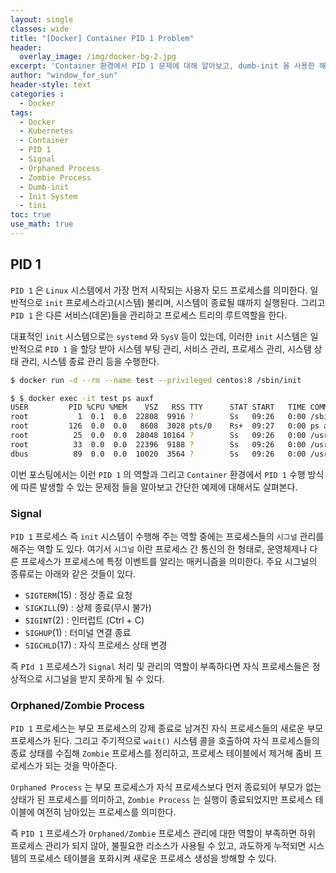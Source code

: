 ```yaml
--- 
layout: single
classes: wide
title: "[Docker] Container PID 1 Problem"
header:
  overlay_image: /img/docker-bg-2.jpg
excerpt: 'Container 환경에서 PID 1 문제에 대해 알아보고, dumb-init 을 사용한 해결 방법에 대해 알아보자'
author: "window_for_sun"
header-style: text
categories :
  - Docker
tags:
  - Docker
  - Kubernetes
  - Container
  - PID 1
  - Signal
  - Orphaned Process
  - Zombie Process
  - Dumb-init
  - Init System
  - tini
toc: true
use_math: true
---  
```


## PID 1
`PID 1` 은 `Linux` 시스템에서 가장 먼저 시작되는 사용자 모드 프로세스를 의미한다. 
일반적으로 `init` 프로세스라고(시스템) 불리며, 시스템이 종료될 떄까지 실행된다. 
그리고 `PID 1` 은 다른 서비스(데몬)들을 관리하고 프로세스 트리의 루트역할을 한다.  

대표적인 `init` 시스템으로는 `systemd` 와 `SysV` 등이 있는데, 
이러한 `init` 시스템은 일반적으로 `PID 1` 을 할당 받아 시스템 부팅 관리, 서비스 관리, 프로세스 관리, 시스템 상태 관리, 시스템 종료 관리 등을 수행한다. 

```bash
$ docker run -d --rm --name test --privileged centos:8 /sbin/init

$ $ docker exec -it test ps auxf  
USER         PID %CPU %MEM    VSZ   RSS TTY      STAT START   TIME COMMAND
root           1  0.1  0.0  22808  9916 ?        Ss   09:26   0:00 /sbin/init
root         126  0.0  0.0   8608  3028 pts/0    Rs+  09:27   0:00 ps auxf
root          25  0.0  0.0  28048 10164 ?        Ss   09:26   0:00 /usr/lib/systemd/systemd-journald
root          33  0.0  0.0  22396  9188 ?        Ss   09:26   0:00 /usr/lib/systemd/systemd-udevd
dbus          89  0.0  0.0  10020  3564 ?        Ss   09:26   0:00 /usr/bin/dbus-daemon --system --address=systemd: --nofork --nopidfile --system

```  

이번 포스팅에서는 이런 `PID 1` 의 역할과 그리고 `Container` 환경에서 `PID 1` 수행 방식에 따른 발생할 수 있는 문제점 들을 알아보고 
간단한 예제에 대해서도 살펴본다.  

### Signal
`PID 1` 프로세스 즉 `init` 시스템이 수행해 주는 역할 중에는 프로세스들의 `시그널` 관리를 해주는 역할 도 있다. 
여기서 `시그널` 이란 프로세스 간 통신의 한 형태로, 운영체제나 다른 프로세스가 프로세스에 특정 이벤트를 알리는 매커니즘을 의미한다. 
주요 시그널의 종류로는 아래와 같은 것들이 있다. 

- `SIGTERM`(15) : 정상 종료 요청
- `SIGKILL`(9) : 상제 종료(무시 불가)
- `SIGINT`(2) : 인터럽트 (Ctrl + C)
- `SIGHUP`(1) : 터미널 연결 종료
- `SIGCHLD`(17) : 자식 프로세스 상태 변경

즉 `PId 1` 프로세스가 `Signal` 처리 및 관리의 역할이 부족하다면 자식 프로세스들은 정상적으로 시그널을 받지 못하게 될 수 있다. 


### Orphaned/Zombie Process
`PID 1` 프로세스는 부모 프로세스의 강제 종료로 남겨진 자식 프로세스들의 새로운 부모 프로세스가 된다. 
그리고 주기적으로 `wait()` 시스템 콜을 호출하여 자식 프로세스들의 종료 상태를 수집해 `Zombie` 프로세스를 정리하고, 
프로세스 테이블에서 제거해 좀비 프로세스가 되는 것을 막아준다.  

`Orphaned Process` 는 부모 프로세스가 자식 프로세스보다 먼저 종료되어 부모가 없는 상태가 된 프로세스를 의미하고, 
`Zombie Process` 는 실행이 종료되었지만 프로세스 테이블에 여전히 남아있는 프로세스를 의미한다.  

즉 `PID 1` 프로세스가 `Orphaned/Zombie` 프로세스 관리에 대한 역할이 부족하면 하위 프로세스 관리가 되지 않아, 
불필요한 리소스가 사용될 수 있고, 과도하게 누적되면 시스템의 프로세스 테이블을 포화시켜 새로운 프로세스 생성을 방해할 수 있다.  


